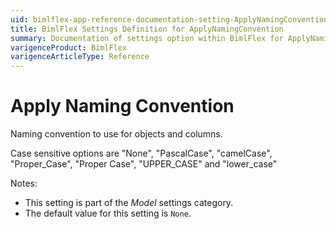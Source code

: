 ```yaml
---
uid: bimlflex-app-reference-documentation-setting-ApplyNamingConvention
title: BimlFlex Settings Definition for ApplyNamingConvention
summary: Documentation of settings option within BimlFlex for ApplyNamingConvention
varigenceProduct: BimlFlex
varigenceArticleType: Reference
---
```


# Apply Naming Convention

Naming convention to use for objects and columns.

Case sensitive options are "None", "PascalCase", "camelCase", "Proper_Case", "Proper Case", "UPPER_CASE" and "lower_case"

Notes:

* This setting is part of the *Model* settings category.
* The default value for this setting is `None`.
